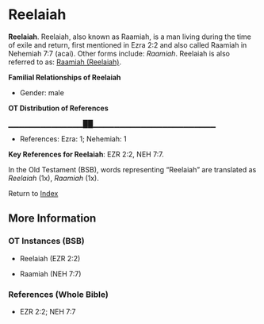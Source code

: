 # Reelaiah
**Reelaiah**. 
Reelaiah, also known as Raamiah, is a man living during the time of exile and return, first mentioned in Ezra 2:2 and also called Raamiah in Nehemiah 7:7 (acai). 
Other forms include: 
*Raamiah*. 
Reelaiah is also referred to as: 
[Raamiah (Reelaiah)](Raamiah.md). 




**Familial Relationships of Reelaiah**


* Gender: male


**OT Distribution of References**

▁▁▁▁▁▁▁▁▁▁▁▁▁▁██▁▁▁▁▁▁▁▁▁▁▁▁▁▁▁▁▁▁▁▁▁▁▁
* References: Ezra: 1; Nehemiah: 1



**Key References for Reelaiah**: 
EZR 2:2, NEH 7:7. 


In the Old Testament (BSB), words representing “Reelaiah” are translated as 
*Reelaiah* (1x), *Raamiah* (1x). 




Return to [Index](00-Index.md)

## More Information

### OT Instances (BSB)

* Reelaiah (EZR 2:2)

* Raamiah (NEH 7:7)



### References (Whole Bible)

* EZR 2:2; NEH 7:7



